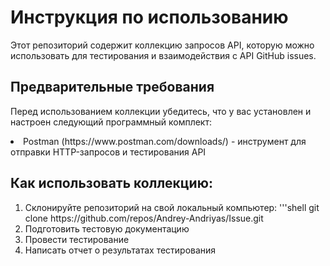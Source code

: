 # Инструкция по использованию
Этот репозиторий содержит коллекцию запросов API, которую можно использовать для тестирования и взаимодействия с API GitHub issues.
## Предварительные требования
Перед использованием коллекции убедитесь, что у вас установлен и настроен следующий программный комплект:
<li>Postman (https://www.postman.com/downloads/) - инструмент для отправки HTTP-запросов и тестирования API</li>

## Как использовать коллекцию:
<ol>
  <li>Склонируйте репозиторий на свой локальный компьютер:
  '''shell
  git clone https://github.com/repos/Andrey-Andriyas/Issue.git</li>  
  <li>Подготовить тестовую документацию</li>  
  <li>Провести тестирование</li>  
  <li>Написать отчет о результатах тестирования</li>  
</ol>


